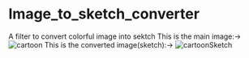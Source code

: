 # Image_to_sketch_converter
 A filter to convert colorful image into sektch
 This is the main image:->
![cartoon](https://user-images.githubusercontent.com/45461265/100476922-161aeb00-3111-11eb-96e4-927063de770d.jpg)
This is the converted image(sketch):->
![cartoonSketch](https://user-images.githubusercontent.com/45461265/100476926-17e4ae80-3111-11eb-976e-23741f51631e.png)
